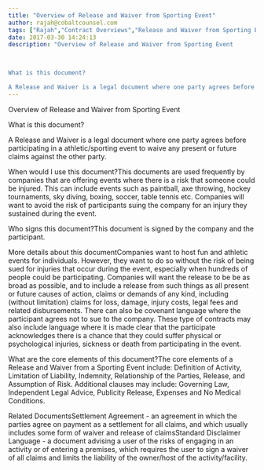 ```yaml
---
title: "Overview of Release and Waiver from Sporting Event"
author: rajah@cobaltcounsel.com
tags: ["Rajah","Contract Overviews","Release and Waiver from Sporting Event"]
date: 2017-03-30 14:24:13
description: "Overview of Release and Waiver from Sporting Event

 

What is this document?

A Release and Waiver is a legal document where one party agrees before participating in a athletic/sporting event to waiv..."
---
```


Overview of Release and Waiver from Sporting Event

 

What is this document?

A Release and Waiver is a legal document where one party agrees before participating in a athletic/sporting event to waive any present or future claims against the other party.

 

When would I use this document?This documents are used frequently by companies that are offering events where there is a risk that someone could be injured. This can include events such as paintball, axe throwing, hockey tournaments, sky diving, boxing, soccer, table tennis etc. Companies will want to avoid the risk of participants suing the company for an injury they sustained during the event. 

 

Who signs this document?This document is signed by the company and the participant. 

 

More details about this documentCompanies want to host fun and athletic events for individuals. However, they want to do so without the risk of being sued for injuries that occur during the event, especially when hundreds of people could be participating. Companies will want the release to be be as broad as possible, and to include a release from such things as all present or future causes of action, claims or demands of any kind, including (without limitation) claims for loss, damage, injury costs, legal fees and related disbursements. There can also be covenant language where the participant agrees not to sue to the company. These type of contracts may also include language where it is made clear that the participate acknowledges there is a chance that they could suffer physical or psychological injuries, sickness or death from participating in the event. 

 

What are the core elements of this document?The core elements of a Release and Waiver from a Sporting Event include: Definition of Activity, Limitation of Liability, Indemnity, Relationship of the Parties, Release, and Assumption of Risk. Additional clauses may include: Governing Law, Independent Legal Advice, Publicity Release, Expenses and No Medical Conditions. 

 

Related DocumentsSettlement Agreement - an agreement in which the parties agree on payment as a settlement for all claims, and which usually includes some form of waiver and release of claimsStandard Disclaimer Language - a document advising a user of the risks of engaging in an activity or of entering a premises, which requires the user to sign a waiver of all claims and limits the liability of the owner/host of the activity/facility.

 